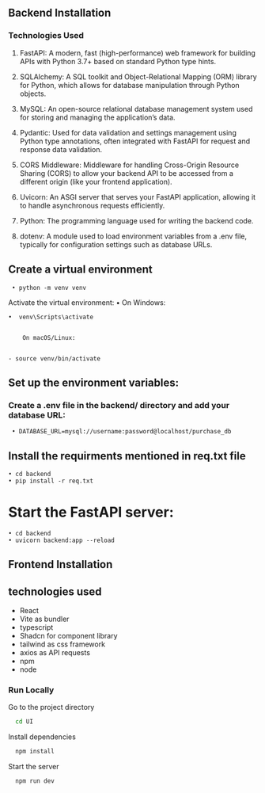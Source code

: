 ## Backend Installation

### Technologies Used

1.	FastAPI: A modern, fast (high-performance) web framework for building APIs with Python 3.7+ based on standard Python type hints.

2.	SQLAlchemy: A SQL toolkit and Object-Relational Mapping (ORM) library for Python, which allows for database manipulation through Python objects.

3.	MySQL: An open-source relational database management system used for storing and managing the application’s data.

4.	Pydantic: Used for data validation and settings management using Python type annotations, often integrated with FastAPI for request and response data validation.

5.	CORS Middleware: Middleware for handling Cross-Origin Resource Sharing (CORS) to allow your backend API to be accessed from a different origin (like your frontend application).

6.	Uvicorn: An ASGI server that serves your FastAPI application, allowing it to handle asynchronous requests efficiently.


7.	Python: The programming language used for writing the backend code.

8.	dotenv: A module used to load environment variables from a .env file, typically for configuration settings such as database URLs.


## Create a virtual environment

     • python -m venv venv

Activate the virtual environment:
	•	On Windows:

    •  venv\Scripts\activate


  		On macOS/Linux:


    - source venv/bin/activate

## Set up the environment variables:

### Create a .env file in the backend/ directory and add your database URL:


     • DATABASE_URL=mysql://username:password@localhost/purchase_db





## Install the requirments mentioned in req.txt file
    • cd backend
    • pip install -r req.txt
    

# Start the FastAPI server:
    • cd backend
    • uvicorn backend:app --reload





## Frontend Installation
 ## technologies used 
   - React 
   - Vite as bundler
   - typescript
   - Shadcn for component library
   - tailwind as css framework
   - axios as API requests
   - npm 
   - node


### Run Locally



Go to the project directory

```bash
  cd UI
```

Install dependencies

```bash
  npm install
```

Start the server

```bash
  npm run dev
```



